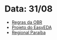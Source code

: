 # Data: 31/08
- [Regras da OBR](https://www.obr.org.br/manuais/OBR2023_MP_ManualRegrasRegionalEstadual.pdf)
- [Projeto do EasyEDA](https://u.easyeda.com/join?type=project&key=b0c53d26623ca0f7be4ec1aa16b40db0&inviter=3584933e3524460bab61ca1e0cbfc855)
- [Regional Paraíba](https://www.obr.org.br/PB/)
